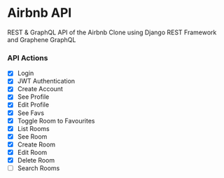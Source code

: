 # Airbnb API

REST & GraphQL API of the Airbnb Clone using Django REST Framework and Graphene GraphQL

### API Actions

- [x] Login
- [x] JWT Authentication
- [x] Create Account
- [x] See Profile
- [x] Edit Profile
- [x] See Favs
- [x] Toggle Room to Favourites
- [x] List Rooms
- [x] See Room
- [x] Create Room
- [x] Edit Room
- [x] Delete Room
- [ ] Search Rooms
